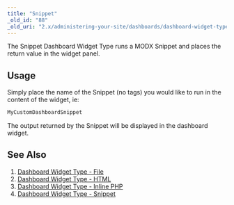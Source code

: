 ```yaml
---
title: "Snippet"
_old_id: "88"
_old_uri: "2.x/administering-your-site/dashboards/dashboard-widget-types/dashboard-widget-type-snippet"
---
```


The Snippet Dashboard Widget Type runs a MODX Snippet and places the return value in the widget panel.

## Usage

Simply place the name of the Snippet (no tags) you would like to run in the content of the widget, ie:

``` php
MyCustomDashboardSnippet
```

The output returned by the Snippet will be displayed in the dashboard widget.

## See Also

1. [Dashboard Widget Type - File](building-sites/client-proofing/dashboards/widget-types/file)
2. [Dashboard Widget Type - HTML](building-sites/client-proofing/dashboards/widget-types/html)
3. [Dashboard Widget Type - Inline PHP](building-sites/client-proofing/dashboards/widget-types/inline-php)
4. [Dashboard Widget Type - Snippet](building-sites/client-proofing/dashboards/widget-types/snippet)
